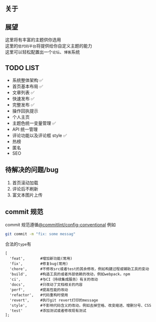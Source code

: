 ## 关于

## 展望

这里将有丰富的主题供你选用\
这里的`低代码平台`将提供给你自定义主题的能力\
这里可以轻松配置出一个`论坛`、`博客`系统

## TODO LIST

- 系统整体架构 ✅
- 首页基本布局 ✅
- 文章列表 ✅
- 快速发布 ✅
- 完整发布 ✅
- 操作回执提示
- 个人主页
- 主题色统一变量管理 ✅
- API 统一管理
- 评论功能以及评论框 style ✅
- 热榜
- 匿名
- SEO

## 待解决的问题/bug

1. 首页滚动加载
2. 评论后不刷新
3. 富文本图片上传

## commit 规范

commit 规范遵循[@commitlint/config-conventional](https://github.com/conventional-changelog/commitlint/tree/master/%40commitlint/config-conventional)
例如

```bash
git commit -m "fix: some messag"
```

合法的`type`有

```
[
  'feat',       #增加新功能(常用)
  'fix',        #修复bug(常用)
  'chore',      #不修改src或者test的其余修改，例如构建过程或辅助工具的变动
  'build',      #构造工具的或者外部依赖的改动，例如webpack，npm
  'ci',         #与CI（持续集成服务）有关的改动
  'docs',       #只改动了文档相关的内容
  'perf',       #提高性能的改动
  'refactor',   #代码重构时使用
  'revert',     #执行git revert打印的message
  'style',      #不影响代码含义的改动，例如去掉空格、改变缩进、增删分号、CSS
  'test'        #添加测试或者修改现有测试
];
```
